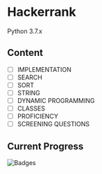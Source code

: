 # Hackerrank
Python 3.7.x

## Content 
- [ ] IMPLEMENTATION
- [ ] SEARCH
- [ ] SORT
- [ ] STRING
- [ ] DYNAMIC PROGRAMMING
- [ ] CLASSES
- [ ] PROFICIENCY
- [ ] SCREENING QUESTIONS

## Current Progress
![Badges](https://i.imgur.com/jXoXHfe.png)
